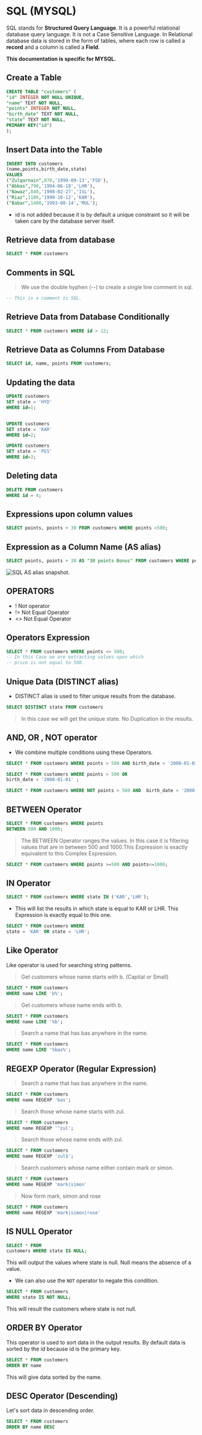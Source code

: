 # SQL (MYSQL)

SQL stands for **Structured Query Language**. It is a powerful relational database query language. It is not a Case Sensitive Language. In Relational database data is stored in the form of tables, where each row is called a **record** and a column is called a **Field**.

**This documentation is specific for MYSQL.**

## Create a Table

```sql
CREATE TABLE "customers" (
"id" INTEGER NOT NULL UNIQUE,
"name" TEXT NOT NULL,
"points" INTEGER NOT NULL,
"birth_date" TEXT NOT NULL,
"state" TEXT NOT NULL,
PRIMARY KEY("id")
);
```

## Insert Data into the Table

```sql
INSERT INTO customers
(name,points,birth_date,state)
VALUES
("Zulqarnain",870,'1999-09-13','FSD'),
("Abbas",790,'1994-06-18','LHR'),
("Nawaz",840,'1998-02-27','ISL'),
("Riaz",1180,'1990-10-12','KAR'),
("Babar",1480,'1993-08-14','MUL');
```

- id is not added because it is by default a unique constraint so it will be taken care by the database server itself.

## Retrieve data from database

```sql
SELECT * FROM customers
```

## Comments in SQL

>
> We use the double hyphen (--) to create a single line comment in sql.

```sql
-- This is a comment is SQL.

```

## Retrieve Data from Database Conditionally

```sql
SELECT * FROM customers WHERE id > 12;
```

## Retrieve Data as Columns From Database

```sql
SELECT id, name, points FROM customers;
```

## Updating the data

```sql
UPDATE customers
SET state = 'HYD'
WHERE id=1;


UPDATE customers
SET state = 'KAR'
WHERE id=2;

UPDATE customers
SET state = 'PES'
WHERE id=3;

```

## Deleting data

```sql
DELETE FROM customers
WHERE id = 4;

```

## Expressions upon column values

```sql
SELECT points, points + 30 FROM customers WHERE points <500;
```

## Expression as a Column Name (AS alias)

```sql
SELECT points, points + 30 AS "30 points Bonus" FROM customers WHERE points < 500;
```

![SQL AS alias snapshot.](<sql alias snap.PNG>)

## OPERATORS

- ! Not operator
- != Not Equal Operator
- <> Not Equal Operator

## Operators Expression

```sql
SELECT * FROM customers WHERE points <> 500;
-- In this Case we are extracting values upon which
-- price is not equal to 500.
```

## Unique Data (DISTINCT alias)

- DISTINCT alias is used to filter unique results from the database.

```sql
SELECT DISTINCT state FROM customers
```

> In this case we will get the unique state. No Duplication in the results.

## AND, OR , NOT operator

- We combine multiple conditions using these Operators.

```sql
SELECT * FROM customers WHERE points > 500 AND birth_date < '2000-01-01' ;
```

```sql
SELECT * FROM customers WHERE points > 500 OR
birth_date < '2000-01-01' ;
```

```sql
SELECT * FROM customers WHERE NOT points > 500 AND  birth_date < '2000-01-01' ;
```

## BETWEEN Operator

```sql
SELECT * FROM customers WHERE points
BETWEEN 500 AND 1000;
```

> The BETWEEN Operator ranges the values. In this case it is filtering values that are in between 500 and 1000.This Expression is exactly equivalent to this Complex Expression.

```sql
SELECT * FROM customers WHERE points >=500 AND points<=1000;
```

## IN Operator

```sql
SELECT * FROM customers WHERE state IN ('KAR','LHR');
```

- This will list the results in which state is equal to
  KAR or LHR. This Expression is exactly equal to this one.

```sql
SELECT * FROM customers WHERE
state = 'KAR' OR state = 'LHR';
```

## Like Operator

Like operator is used for searching string patterns.

>Get customers whose name starts with b. (Capital or Small)

```sql
SELECT * FROM customers
WHERE name LIKE 'b%';
```

> Get customers whose name ends with b.

```SQL
SELECT * FROM customers 
WHERE name LIKE '%b';
```

> Search a name that has bas anywhere in the name.

```sql
SELECT * FROM customers 
WHERE name LIKE '%bas%';
```

## REGEXP Operator (Regular Expression)

> Search a name that has bas anywhere in the name.

```sql
SELECT * FROM customers 
WHERE name REGEXP 'bas';
```

> Search those whose name starts with zul.

```sql
SELECT * FROM customers 
WHERE name REGEXP '^zul';
```

> Search those whose name ends with zul.

```sql
SELECT * FROM customers 
WHERE name REGEXP 'zul$';
```

> Search customers whose name either contain mark or simon.

``` sql
SELECT * FROM customers
WHERE name REGEXP 'mark|simon' 
```

> Now form mark, simon and rose

``` SQL
SELECT * FROM customers
WHERE name REGEXP 'mark|simon|rose' 
```

## IS NULL Operator

```SQL
SELECT * FROM 
customers WHERE state IS NULL; 
```

This will output the values where state is null. Null means the absence of a value.

- We can also use the `NOT` operator to negate this condition.
  
```SQL
SELECT * FROM customers 
WHERE state IS NOT NULL;
```

This will result the customers where state is not null.

## ORDER BY Operator

This operator is used to sort data in the output results. By default data is sorted by the id because id is the primary key.

```sql
SELECT * FROM customers 
ORDER BY name
```

This will give data sorted by the name.

## DESC Operator (Descending)

Let's sort data in descending order.

```SQL
SELECT * FROM customers 
ORDER BY name DESC
```
